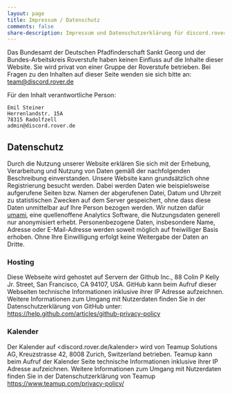 ```yaml
---
layout: page
title: Impressum / Datenschutz
comments: false
share-description: Impressum und Datenschutzerklärung für discord.rover.de
---
```


Das Bundesamt der Deutschen Pfadfinderschaft Sankt Georg und der Bundes-Arbeitskreis Roverstufe haben keinen Einfluss auf die Inhalte dieser Website.
Sie wird privat von einer Gruppe der Roverstufe betrieben.
Bei Fragen zu den Inhalten auf dieser Seite wenden sie sich bitte an: team@discord.rover.de

Für den Inhalt verantwortliche Person:
```
Emil Steiner
Herrenlandstr. 15A
78315 Radolfzell
admin@discord.rover.de
```

## Datenschutz
Durch die Nutzung unserer Website erklären Sie sich mit der Erhebung, Verarbeitung und Nutzung von Daten gemäß der nachfolgenden Beschreibung einverstanden. Unsere Website kann grundsätzlich ohne Registrierung besucht werden. Dabei werden Daten wie beispielsweise aufgerufene Seiten bzw. Namen der abgerufenen Datei, Datum und Uhrzeit zu statistischen Zwecken auf dem Server gespeichert, ohne dass diese Daten unmittelbar auf Ihre Person bezogen werden. Wir nutzen dafür [umami](https://umami.is), eine quellenoffene Analytics Software, die Nutzungsdaten generell nur anonymisiert erhebt. Personenbezogene Daten, insbesondere Name, Adresse oder E-Mail-Adresse werden soweit möglich auf freiwilliger Basis erhoben. Ohne Ihre Einwilligung erfolgt keine Weitergabe der Daten an Dritte.

### Hosting
Diese Webseite wird gehostet auf Servern der Github Inc., 88 Colin P Kelly Jr. Street, San Francisco, CA 94107, USA. GitHub kann beim Aufruf dieser Webseiten technische Informationen inklusive ihrer IP Adresse aufzeichnen. Weitere Informationen zum Umgang mit Nutzerdaten finden Sie in der Datenschutzerklärung von GitHub unter: <https://help.github.com/articles/github-privacy-policy>

### Kalender
Der Kalender auf <discord.rover.de/kalender> wird von Teamup Solutions AG, Kreuzstrasse 42, 8008 Zurich, Switzerland betrieben. Teamup kann beim Aufruf der Kalender Seite technische Informationen inklusive ihrer IP Adresse aufzeichnen. Weitere Informationen zum Umgang mit Nutzerdaten finden Sie in der Datenschutzerklärung von Teamup <https://www.teamup.com/privacy-policy/>

